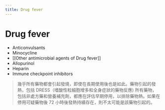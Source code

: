 ```yaml
---
title: Drug fever
---
```

# Drug fever

* Anticonvulsants
* Minocycline
* [[Other antimicrobial agents of Drug fever]]
* Allopurinol
* Heparin
* Immune checkpoint inhibitors


> 幾乎所有藥物都會引起發燒，即使在長期使用後也是如此。藥物引起的發熱，包括 DRESS（嗜酸性粒細胞增多和全身症狀的藥物反應)
> 所有藥物，包括非處方藥和營養補充劑，都應在評估早期停用，以排除藥物熱。如果在停用可疑藥物後 72 小時後發熱持續存在，則不太可能是該藥物引起的。
